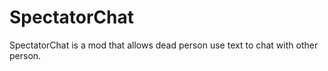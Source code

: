 # SpectatorChat

SpectatorChat is a mod that allows dead person use text to chat with other person.
